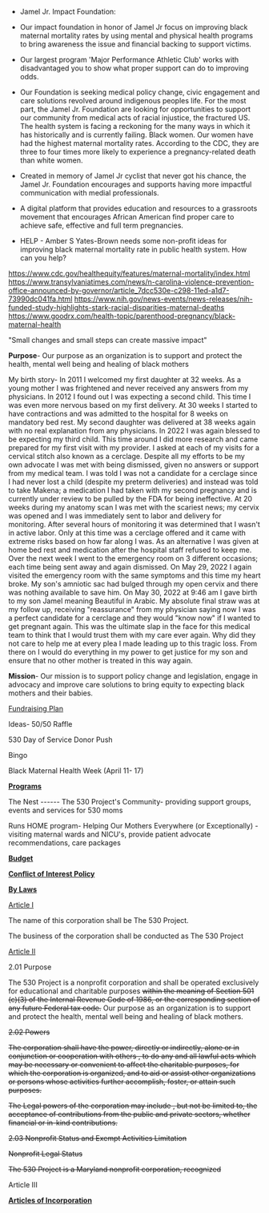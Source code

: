 + Jamel Jr. Impact Foundation:
- Our impact foundation in honor of Jamel Jr focus on improving black maternal mortality rates by using mental and physical health programs to bring awareness the issue and financial backing to support victims.

- Our largest program 'Major Performance Athletic Club' works with disadvantaged you to show what proper support can do to improving odds.

- Our Foundation is seeking medical policy change, civic engagement and care solutions revolved around indigenous peoples life. For the most part, the Jamel Jr. Foundation are looking for opportunities to support our community from medical acts of racial injustice, the fractured US. The health system is facing a reckoning for the many ways in which it has historically and is currently failing. Black women. Our women have had the highest maternal mortality rates. According to the CDC, they are three to four times more likely to experience a pregnancy-related death than white women.

- Created in memory of Jamel Jr cyclist that never got his chance, the Jamel Jr. Foundation encourages and supports having more impactful communication with medial professionals.

- A digital platform that provides education and resources to a grassroots movement that encourages African American find proper care to achieve safe, effective and full term pregnancies.

- HELP - Amber S Yates-Brown needs some non-profit ideas for improving black maternal mortality rate in public health system. How can you help?

https://www.cdc.gov/healthequity/features/maternal-mortality/index.html
https://www.transylvaniatimes.com/news/n-carolina-violence-prevention-office-announced-by-governor/article_7dcc530e-c298-11ed-a1d7-73990dc041fa.html
https://www.nih.gov/news-events/news-releases/nih-funded-study-highlights-stark-racial-disparities-maternal-deaths
https://www.goodrx.com/health-topic/parenthood-pregnancy/black-maternal-health

"Small changes and small steps can create massive impact"

**Purpose**- Our purpose as an organization is to support and protect the health, mental well being and healing of black mothers

My birth story- In 2011 I welcomed my first daughter at 32 weeks. As a young mother I was frightened and never received any answers from my physicians. In 2012 I found out I was expecting a second child. This time I was even more nervous based on my first delivery. At 30 weeks I started to have contractions and was admitted to the hospital for 8 weeks on mandatory bed rest. My second daughter was delivered at 38 weeks again with no real explanation from any physicians. In 2022 I was again blessed to be expecting my third child. This time around I did more research and came prepared for my first visit with my provider. I asked at each of my visits for a cervical stitch also known as a cerclage. Despite all my efforts to be my own advocate I was met with being dismissed, given no answers or support from my medical team. I was told I was not a candidate for a cerclage since I had never lost a child (despite my preterm deliveries) and instead was told to take Makena; a medication I had taken with my second pregnancy and is currently under review to be pulled by the FDA for being ineffective. At 20 weeks during my anatomy scan I was met with the scariest news; my cervix was opened and I was immediately sent to labor and delivery for monitoring. After several hours of monitoring it was determined that I wasn't in active labor. Only at this time was a cerclage offered and it came with extreme risks based on how far along I was. As an alternative I was given at home bed rest and medication after the hospital staff refused to keep me. Over the next week I went to the emergency room on 3 different occasions; each time being sent away and again dismissed. On May 29, 2022 I again visited the emergency room with the same symptoms and this time my heart broke. My son's amniotic sac had bulged through my open cervix and there was nothing available to save him. On May 30, 2022 at 9:46 am I gave birth to my son Jamel meaning Beautiful in Arabic. My absolute final straw was at my follow up, receiving "reassurance" from my physician saying now I was a perfect candidate for a cerclage and they would "know now" if I wanted to get pregnant again. This was the ultimate slap in the face for this medical team to think that I would trust them with my care ever again. Why did they not care to help me at every plea I made leading up to this tragic loss. From there on I would do everything in my power to get justice for my son and ensure that no other mother is treated in this way again. 

**Mission**- Our mission is to support policy change and legislation, engage in advocacy and improve care solutions to bring equity to expecting black mothers and their babies.

<u>Fundraising Plan</u>

Ideas- 50/50 Raffle 

530 Day of Service Donor Push

Bingo

Black Maternal Health Week (April 11- 17)

**<u>Programs</u>**

The Nest ------ The 530 Project's Community- providing support groups, events and services for 530 moms

Runs HOME program- Helping Our Mothers Everywhere (or Exceptionally) - visiting maternal wards and NICU's, provide patient advocate recommendations, care packages



<u>**Budget**</u>

**<u>Conflict of Interest Policy</u>** 

<u>**By Laws**</u>

<u>Article I</u> 

The name of this corporation shall be The 530 Project.

The business of the corporation shall be conducted as The 530 Project 

<u>Article II</u>

2.01 Purpose 

The 530 Project is a nonprofit corporation and shall be operated exclusively for educational and charitable purposes ~~within the meaning of Section 501 (c)(3) of the Internal Revenue Code of 1986, or the corresponding section of any future Federal tax code.~~ Our purpose as an organization is to support and protect the health, mental well being and healing of black mothers. 

~~2.02 Powers~~

~~The corporation shall have the power, directly or indirectly, alone or in conjunction or cooperation with others , to do any and all lawful acts which may be necessary or convenient to affect the charitable purposes, for which the corporation is organized, and to aid or assist other organizations or persons whose activities further accomplish, foster, or attain such purposes.~~

~~The Legal powers of the corporation may include , but not be limited to, the acceptance of contributions from the public and private sectors, whether financial or in-kind contributions.~~ 

~~2.03 Nonprofit Status and Exempt Activities Limitation~~

~~Nonprofit Legal Status~~

~~The 530 Project is a Maryland nonprofit corporation, recognized~~ 

Article III



**<u>Articles of Incorporation</u>**



